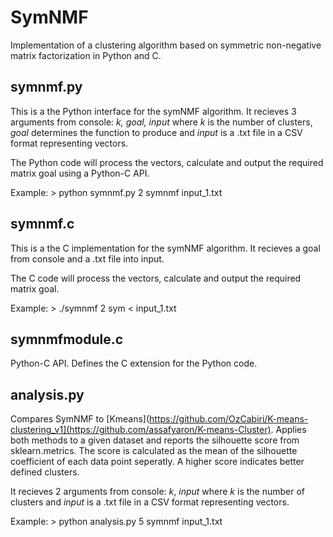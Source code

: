 # SymNMF
Implementation of a clustering algorithm based on symmetric non-negative matrix factorization in Python and C.

## symnmf.py
This is a the Python interface for the symNMF algorithm.
It recieves 3 arguments from console: _k, goal, input_ where _k_ is the number of clusters, _goal_ determines the function to produce and _input_ is a .txt file in a CSV format representing vectors.

The Python code will process the vectors, calculate and output the required matrix goal using a Python-C API.

Example: > python symnmf.py 2 symnmf input_1.txt

## symnmf.c
This is a the C implementation for the symNMF algorithm.
It recieves a goal from console and a .txt file into input.

The C code will process the vectors, calculate and output the required matrix goal.

Example: > ./symnmf 2 sym < input_1.txt

## symnmfmodule.c
Python-C API. Defines the C extension for the Python code.

## analysis.py
Compares SymNMF to [Kmeans](https://github.com/OzCabiri/K-means-clustering_v1](https://github.com/assafyaron/K-means-Cluster).
Applies both methods to a given dataset and reports the silhouette score from sklearn.metrics.
The score is calculated as the mean of the silhouette coefficient of each data point seperatly.
A higher score indicates better defined clusters.

It recieves 2 arguments from console: _k_, _input_ where _k_ is the number of clusters and _input_ is a .txt file in a CSV format representing vectors.

Example: > python analysis.py 5 symnmf input_1.txt
